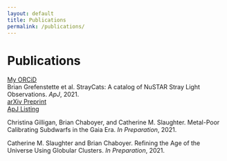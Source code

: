 ```yaml
---
layout: default
title: Publications
permalink: /publications/
---
```


# Publications
<a href="https://orcid.org/0000-0002-5752-3780" target="_blank"> <i class="fab fa-orcid"></i>My ORCiD</a>
<br>Brian Grefenstette et al. StrayCats: A catalog of NuSTAR Stray Light Observations. *ApJ*, 2021.
<br><a href="https://arxiv.org/abs/2102.01236" target="_blank">arXiv Preprint</a>
<br><a href="https://iopscience.iop.org/article/10.3847/1538-4357/abe045" target="_blank">ApJ Listing</a>

Christina Gilligan, Brian Chaboyer, and Catherine M. Slaughter. Metal-Poor Calibrating Subdwarfs in the Gaia Era. *In Preparation*, 2021.

Catherine M. Slaughter and Brian Chaboyer. Refining the Age of the Universe Using Globular Clusters. *In Preparation*, 2021.
